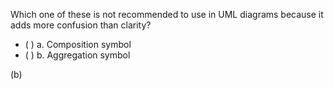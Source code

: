 <panel header="{{ icon_Q_A }} Which one is not recommended to use?">
<question>

Which one of these is not recommended to use in UML diagrams because it adds more confusion than clarity?

- ( ) a. Composition symbol
- ( ) b. Aggregation symbol

<div slot="answer">

(b)

</div>
</question>
</panel>
